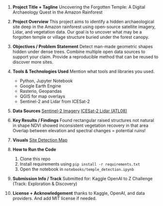 1. **Project Title + Tagline**
   Uncovering the Forgotten Temple: A Digital Archaeology Quest in the Amazon Rainforest

2. **Project Overview**
   This project aims to identify a hidden archaeological site deep in the Amazon rainforest using open-source satellite imagery, Lidar, and vegetation data. Our goal is to uncover what may be a forgotten temple or village structure          buried under the forest canopy.

3. **Objectives / Problem Statement**
    Detect man-made geometric shapes hidden under dense trees.
    Combine multiple open data sources to support your claim.
    Provide a reproducible method that can be reused to discover more sites.
 
4. **Tools & Technologies Used**
    Mention what tools and libraries you used.
   - Python, Jupyter Notebook
   - Google Earth Engine
   - Rasterio, Geopandas
   - QGIS for map overlays
   - Sentinel-2 and Lidar from ICESat-2

5. **Data Sources**
   [Sentinel-2 Imagery](https://scihub.copernicus.eu/)
   [ICESat-2 Lidar (ATL08)](https://nsidc.org/data/ATL08)

6. **Key Results / Findings**
   Found rectangular raised structures not natural in shape
   NDVI showed inconsistent vegetation recovery in that area
   Overlap between elevation and spectral changes = potential ruins!

7. **Visuals**
   [Site Detection Map](images/temple_site.png)

8. **How to Run the Code**
   1. Clone this repo
   2. Install requirements using `pip install -r requirements.txt`
   3. Open the notebook in `notebooks/temple_detection.ipynb`

 9. **Submission Info / Track**
    Submitted for: Kaggle OpenAI to Z Challenge (Track: Exploration & Discovery)

10. **License + Acknowledgement**
    thanks to Kaggle, OpenAI, and data providers. And add MIT license if needed.


